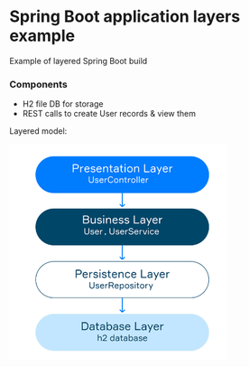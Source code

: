 # Spring Boot application layers example
Example of layered Spring Boot build

### Components
* H2 file DB for storage
* REST calls to create User records & view them

Layered model:

<img src="./src/main/resources/applayers.png" title="layers"/>
